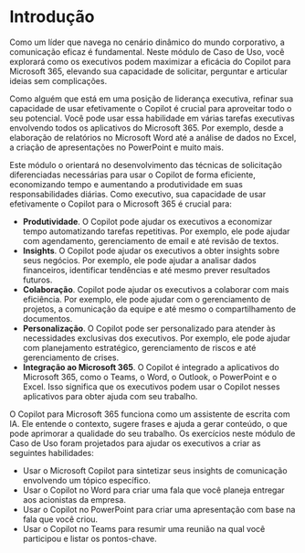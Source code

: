 # Introdução
Como um líder que navega no cenário dinâmico do mundo corporativo, a comunicação eficaz é fundamental. Neste módulo de Caso de Uso, você explorará como os executivos podem maximizar a eficácia do Copilot para Microsoft 365, elevando sua capacidade de solicitar, perguntar e articular ideias sem complicações.<br>

Como alguém que está em uma posição de liderança executiva, refinar sua capacidade de usar efetivamente o Copilot é crucial para aproveitar todo o seu potencial. Você pode usar essa habilidade em várias tarefas executivas envolvendo todos os aplicativos do Microsoft 365. Por exemplo, desde a elaboração de relatórios no Microsoft Word até a análise de dados no Excel, a criação de apresentações no PowerPoint e muito mais.<br>

Este módulo o orientará no desenvolvimento das técnicas de solicitação diferenciadas necessárias para usar o Copilot de forma eficiente, economizando tempo e aumentando a produtividade em suas responsabilidades diárias. Como executivo, sua capacidade de usar efetivamente o Copilot para o Microsoft 365 é crucial para:

 -  **Produtividade**. O Copilot pode ajudar os executivos a economizar tempo automatizando tarefas repetitivas. Por exemplo, ele pode ajudar com agendamento, gerenciamento de email e até revisão de textos.<br>
 -  **Insights**. O Copilot pode ajudar os executivos a obter insights sobre seus negócios. Por exemplo, ele pode ajudar a analisar dados financeiros, identificar tendências e até mesmo prever resultados futuros.<br>
 -  **Colaboração**. Copilot pode ajudar os executivos a colaborar com mais eficiência. Por exemplo, ele pode ajudar com o gerenciamento de projetos, a comunicação da equipe e até mesmo o compartilhamento de documentos.<br>
 -  **Personalização**. O Copilot pode ser personalizado para atender às necessidades exclusivas dos executivos. Por exemplo, ele pode ajudar com planejamento estratégico, gerenciamento de riscos e até gerenciamento de crises.<br>
 -  **Integração ao Microsoft 365**. O Copilot é integrado a aplicativos do Microsoft 365, como o Teams, o Word, o Outlook, o PowerPoint e o Excel. Isso significa que os executivos podem usar o Copilot nesses aplicativos para obter ajuda com seu trabalho.<br>

O Copilot para Microsoft 365 funciona como um assistente de escrita com IA. Ele entende o contexto, sugere frases e ajuda a gerar conteúdo, o que pode aprimorar a qualidade do seu trabalho. Os exercícios neste módulo de Caso de Uso foram projetados para ajudar os executivos a criar as seguintes habilidades:<br>

 -  Usar o Microsoft Copilot para sintetizar seus insights de comunicação envolvendo um tópico específico.
 -  Usar o Copilot no Word para criar uma fala que você planeja entregar aos acionistas da empresa.<br>
 -  Usar o Copilot no PowerPoint para criar uma apresentação com base na fala que você criou.
 -  Usar o Copilot no Teams para resumir uma reunião na qual você participou e listar os pontos-chave.